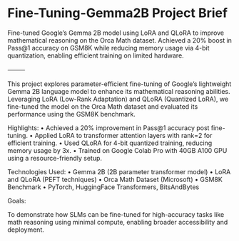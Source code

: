 # Fine-Tuning-Gemma2B Project Brief 

Fine-tuned Google’s Gemma 2B model using LoRA and QLoRA to improve mathematical reasoning on the Orca Math dataset. Achieved a 20% boost in Pass@1 accuracy on GSM8K while reducing memory usage via 4-bit quantization, enabling efficient training on limited hardware.

⸻

This project explores parameter-efficient fine-tuning of Google’s lightweight Gemma 2B language model to enhance its mathematical reasoning abilities. Leveraging LoRA (Low-Rank Adaptation) and QLoRA (Quantized LoRA), we fine-tuned the model on the Orca Math dataset and evaluated its performance using the GSM8K benchmark.

Highlights:
	•	Achieved a 20% improvement in Pass@1 accuracy post fine-tuning.
	•	Applied LoRA to transformer attention layers with rank=2 for efficient training.
	•	Used QLoRA for 4-bit quantized training, reducing memory usage by 3x.
	•	Trained on Google Colab Pro with 40GB A100 GPU using a resource-friendly setup.

 Technologies Used:
	•	Gemma 2B (2B parameter transformer model)
	•	LoRA and QLoRA (PEFT techniques)
	•	Orca Math Dataset (Microsoft)
	•	GSM8K Benchmark
	•	PyTorch, HuggingFace Transformers, BitsAndBytes

Goals:

To demonstrate how SLMs can be fine-tuned for high-accuracy tasks like math reasoning using minimal compute, enabling broader accessibility and deployment.

